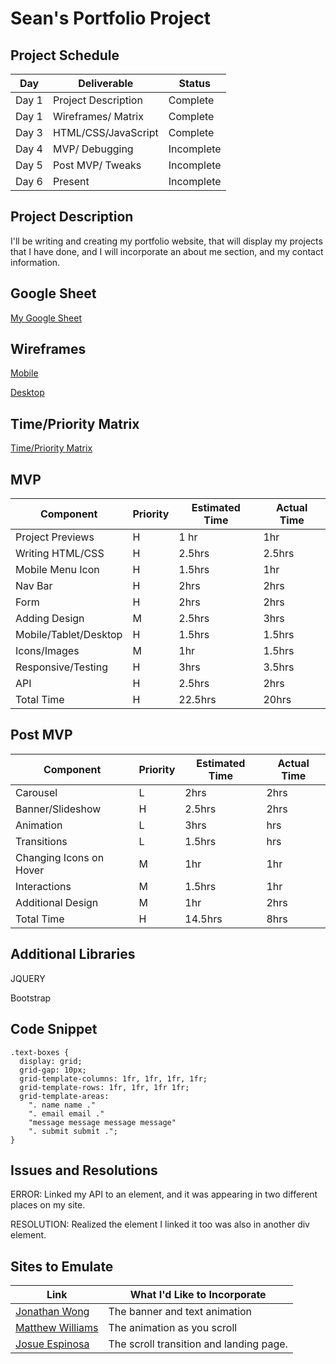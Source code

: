 # Sean's Portfolio Project

## Project Schedule

| Day   | Deliverable         | Status     |
| ----- | ------------------- | ---------- |
| Day 1 | Project Description | Complete   |
| Day 1 | Wireframes/ Matrix  | Complete   |
| Day 3 | HTML/CSS/JavaScript | Complete   |
| Day 4 | MVP/ Debugging      | Incomplete |
| Day 5 | Post MVP/ Tweaks    | Incomplete |
| Day 6 | Present             | Incomplete |

## Project Description

I'll be writing and creating my portfolio website, that will display my projects that I have done, and I will incorporate an about me section, and my contact information.

## Google Sheet

[My Google Sheet](https://docs.google.com/spreadsheets/d/1Op6UNpvOlkseYN3nuUvIPktQIl_CGZMYnK6axwH5__s/edit?usp=sharing)

## Wireframes

[Mobile](https://i.imgur.com/Cxr28up.jpg)

[Desktop](https://i.imgur.com/9nNzw0n.jpg)

## Time/Priority Matrix

[Time/Priority Matrix](https://i.imgur.com/xPOnde4.jpg)

## MVP

| Component             | Priority | Estimated Time | Actual Time |
| --------------------- | -------- | -------------- | ----------- |
| Project Previews      | H        | 1 hr           | 1hr         |
| Writing HTML/CSS      | H        | 2.5hrs         | 2.5hrs      |
| Mobile Menu Icon      | H        | 1.5hrs         | 1hr         |
| Nav Bar               | H        | 2hrs           | 2hrs        |
| Form                  | H        | 2hrs           | 2hrs        |
| Adding Design         | M        | 2.5hrs         | 3hrs        |
| Mobile/Tablet/Desktop | H        | 1.5hrs         | 1.5hrs      |
| Icons/Images          | M        | 1hr            | 1.5hrs      |
| Responsive/Testing    | H        | 3hrs           | 3.5hrs      |
| API                   | H        | 2.5hrs         | 2hrs        |
| Total Time            | H        | 22.5hrs        | 20hrs       |

## Post MVP

| Component               | Priority | Estimated Time | Actual Time |
| ----------------------- | -------- | -------------- | ----------- |
| Carousel                | L        | 2hrs           | 2hrs        |
| Banner/Slideshow        | H        | 2.5hrs         | 2hrs        |
| Animation               | L        | 3hrs           | hrs         |
| Transitions             | L        | 1.5hrs         | hrs         |
| Changing Icons on Hover | M        | 1hr            | 1hr         |
| Interactions            | M        | 1.5hrs         | 1hr         |
| Additional Design       | M        | 1hr            | 2hrs        |
| Total Time              | H        | 14.5hrs        | 8hrs        |

## Additional Libraries

JQUERY

Bootstrap

## Code Snippet

```
.text-boxes {
  display: grid;
  grid-gap: 10px;
  grid-template-columns: 1fr, 1fr, 1fr, 1fr;
  grid-template-rows: 1fr, 1fr, 1fr 1fr;
  grid-template-areas:
    ". name name ."
    ". email email ."
    "message message message message"
    ". submit submit .";
}
```

## Issues and Resolutions

ERROR: Linked my API to an element, and it was appearing in two different places on my site.

RESOLUTION: Realized the element I linked it too was also in another div element.

## Sites to Emulate

| Link                                                                      | What I'd Like to Incorporate            |
| ------------------------------------------------------------------------- | --------------------------------------- |
| [Jonathan Wong](https://jonathanwong110.github.io/JonathanWongPortfolio/) | The banner and text animation           |
| [Matthew Williams](http://findmatthew.com/)                               | The animation as you scroll             |
| [Josue Espinosa ](http://ejosue.com/)                                     | The scroll transition and landing page. |
